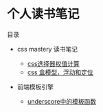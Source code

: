 # 个人读书笔记

目录

* css mastery 读书笔记
    * [css选择器权值计算](https://github.com/szw782699/blog/issues/1)
    * [css 盒模型，浮动和定位](https://github.com/szw782699/blog/issues/2)

* 前端模板引擎
    * [underscore中的模板函数](https://github.com/szw782699/blog/issues/3)
